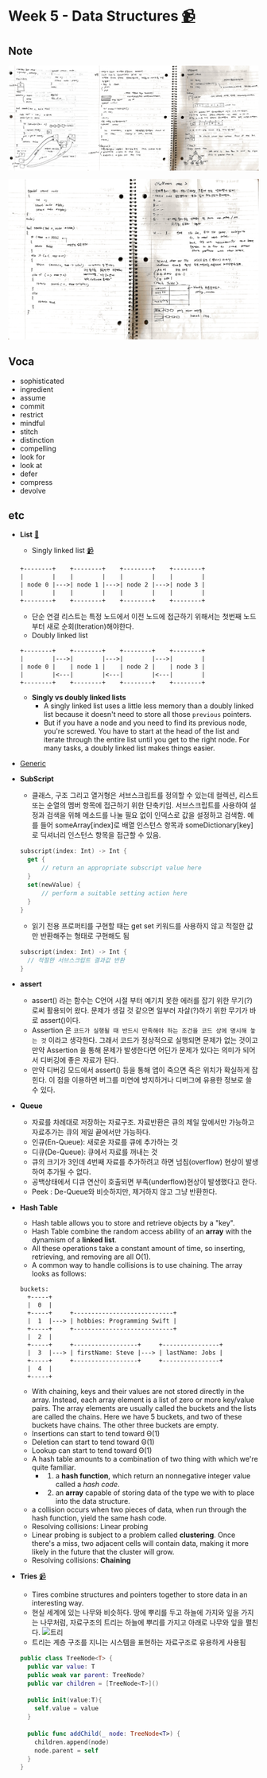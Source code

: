 # Week 5 - Data Structures [📹](https://youtu.be/pA-8eBZvN1E)

## Note
![note](/Week5/note_week5_0.jpg)

![note](/Week5/note_week5_1.jpg)

## Voca
- sophisticated
- ingredient
- assume
- commit
- restrict
- mindful
- stitch
- distinction
- compelling
- look for
- look at
- defer
- compress
- devolve

## etc
- **List** [🔗](https://github.com/raywenderlich/swift-algorithm-club/tree/master/Linked%20List)
  - Singly linked list [📹](https://youtu.be/ZoG2hOIoTnA)
  ```
  +--------+    +--------+    +--------+    +--------+
  |        |    |        |    |        |    |        |
  | node 0 |--->| node 1 |--->| node 2 |--->| node 3 |
  |        |    |        |    |        |    |        |
  +--------+    +--------+    +--------+    +--------+
  ```
  - 단순 연결 리스트는 특정 노드에서 이전 노드에 접근하기 위해서는 첫번째 노드부터 새로 순회(Iteration)해야한다.
  - Doubly linked list
  ```
  +--------+    +--------+    +--------+    +--------+
  |        |--->|        |--->|        |--->|        |
  | node 0 |    | node 1 |    | node 2 |    | node 3 |
  |        |<---|        |<---|        |<---|        |
  +--------+    +--------+    +--------+    +--------+
  ```
  - **Singly vs doubly linked lists**
    - A singly linked list uses a little less memory than a doubly linked list because it doesn't need to store all those `previous` pointers.
    - But if you have a node and you need to find its previous node, you're screwed. You have to start at the head of the list and iterate through the entire list until you get to the right node. For many tasks, a doubly linked list makes things easier.

- [Generic](http://minsone.github.io/mac/ios/swift-generics-summary)
- **SubScript**
  - 클래스, 구조 그리고 열거형은 서브스크립트를 정의할 수 있는데 컬렉션, 리스트 또는 순열의 멤버 항목에 접근하기 위한 단축키임. 서브스크립트를 사용하여 설정과 검색을 위해 메소드를 나눌 필요 없이 인덱스로 값을 설정하고 검색함. 예를 들어 someArray[index]로 배열 인스턴스 항목과 someDictionary[key]로 딕셔너리 인스턴스 항목을 접근할 수 있음.

  ```swift
  subscript(index: Int) -> Int {
    get {
        // return an appropriate subscript value here
    }
    set(newValue) {
        // perform a suitable setting action here
    }
  }
  ```
  - 읽기 전용 프로퍼티를 구현할 때는 get set 키워드를 사용하지 않고 적절한 값만 반환해주는 형태로 구현해도 됨

  ```swift
  subscript(index: Int) -> Int {
    // 적절한 서브스크립트 결과값 반환
  }
  ```
- **assert**
  - assert() 라는 함수는 C언어 시절 부터 예기치 못한 에러를 잡기 위한 무기(?)로써 활용되어 왔다. 문제가 생길 것 같으면 일부러 자살(?)하기 위한 무기가 바로 assert()이다.
  - Assertion 은 `코드가 실행될 때 반드시 만족해야 하는 조건을 코드 상에 명시해 놓는 것` 이라고 생각한다. 그래서 코드가 정상적으로 실행되면 문제가 없는 것이고 만약 Assertion 을 통해 문제가 발생한다면 어딘가 문제가 있다는 의미가 되어서 디버깅에 좋은 자료가 된다.
  - 만약 디버깅 모드에서 assert() 등을 통해 앱이 죽으면 죽은 위치가 확실하게 잡힌다. 이 점을 이용하면 버그를 미연에 방지하거나 디버그에 유용한 정보로 쓸 수 있다.
- **Queue**
  - 자료를 차례대로 저장하는 자료구조. 자료반환은 큐의 제일 앞에서만 가능하고 자료추가는 큐의 제일 끝에서만 가능하다.
  - 인큐(En-Queue): 새로운 자료를 큐에 추가하는 것
  - 디큐(De-Queue): 큐에서 자료를 꺼내는 것
  - 큐의 크기가 3인데 4번째 자료를 추가하려고 하면 넘침(overflow) 현상이 발생하여 추가될 수 없다.
  - 공백상태에서 디큐 연산이 호출되면 부족(underflow)현상이 발생했다고 한다.
  - Peek : De-Queue와 비슷하지만, 제거하지 않고 그냥 반환한다.
- **Hash Table**
  - Hash table allows you to store and retrieve objects by a "key".
  - Hash Table combine the random access ability of an **array** with the dynamism of a **linked list**.
  - All these operations take a constant amount of time, so inserting, retrieving, and removing are all O(1).
  - A common way to handle collisions is to use chaining. The array looks as follows:
  ```
  buckets:
	+-----+
	|  0  |
	+-----+     +----------------------------+
	|  1  |---> | hobbies: Programming Swift |
	+-----+     +----------------------------+
	|  2  |
	+-----+     +------------------+     +----------------+
	|  3  |---> | firstName: Steve |---> | lastName: Jobs |
	+-----+     +------------------+     +----------------+
	|  4  |
	+-----+
  ```
  - With chaining, keys and their values are not stored directly in the array. Instead, each array element is a list of zero or more key/value pairs. The array elements are usually called the buckets and the lists are called the chains. Here we have 5 buckets, and two of these buckets have chains. The other three buckets are empty.
  - Insertions can start to tend toward Θ(1)
  - Deletion can start to tend toward Θ(1)
  - Lookup can start to tend toward Θ(1)
  - A hash table amounts to a combination of two thing with which we're quite familiar.
    - 1) a **hash function**, which return an nonnegative integer value called a _hash code_.
    - 2) an **array** capable of storing data of the type we with to place into the data structure.
  - a collision occurs when two pieces of data, when run through the hash function, yield the same hash code.
  - Resolving collisions: Linear probing
  - Linear probing is subject to a problem called **clustering**. Once there's a miss, two adjacent cells will contain data, making it more likely in the future that the cluster will grow.
  - Resolving collisions: **Chaining**
- **Tries** [📹](https://youtu.be/TRg9DQFu0kU)
  - Tires combine structures and pointers together to store data in an interesting way.
  - 현실 세계에 있는 나무와 비슷하다. 땅에 뿌리를 두고 하늘에 가지와 잎을 가지는 나무처럼, 자료구조의 트리는 하늘에 뿌리를 가지고 아래로 나무와 잎을 펼친다.
![트리](https://github.com/raywenderlich/swift-algorithm-club/raw/master/Tree/Images/Tree.png)
  - 트리는 계층 구조를 지니는 시스템을 표현하는 자료구조로 유용하게 사용됨
  ```swift
  public class TreeNode<T> {
    public var value: T
    public weak var parent: TreeNode?
    public var children = [TreeNode<T>]()

    public init(value:T){
      self.value = value
    }

    public func addChild(_ node: TreeNode<T>) {
      children.append(node)
      node.parent = self 
    }
  }
  ```
